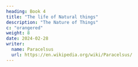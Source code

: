```yaml
---
heading: Book 4
title: "The life of Natural things"
description: "The Nature of Things"
c: "orangered"
weight: 8
date: 2024-02-28
writer:
  name: Paracelsus
  url: https://en.wikipedia.org/wiki/Paracelsus/
---
```

